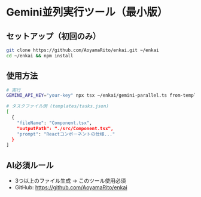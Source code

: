 # Gemini並列実行ツール（最小版）

## セットアップ（初回のみ）
```bash
git clone https://github.com/AoyamaRito/enkai.git ~/enkai
cd ~/enkai && npm install
```

## 使用方法
```bash
# 実行
GEMINI_API_KEY="your-key" npx tsx ~/enkai/gemini-parallel.ts from-template tasks

# タスクファイル例 (templates/tasks.json)
[
  {
    "fileName": "Component.tsx",
    "outputPath": "./src/Component.tsx",
    "prompt": "Reactコンポーネントの仕様..."
  }
]
```

## AI必須ルール
- 3つ以上のファイル生成 → このツール使用必須
- GitHub: https://github.com/AoyamaRito/enkai